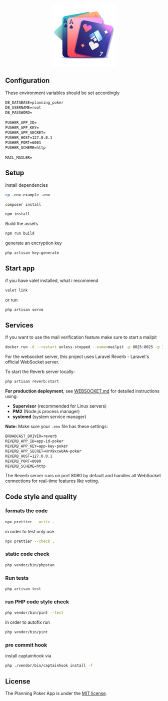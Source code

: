 <p align="center"><img src="https://raw.githubusercontent.com/Andreas-Halemba/livewire-planning-poker/main/resources/images/logo-cards.png" height="200" alt="Planning Poker Logo"></p>

## Configuration

These environment variables should be set accordingly

```env
DB_DATABASE=planning_poker
DB_USERNAME=root
DB_PASSWORD=

PUSHER_APP_ID=
PUSHER_APP_KEY=
PUSHER_APP_SECRET=
PUSHER_HOST=127.0.0.1
PUSHER_PORT=6001
PUSHER_SCHEME=http

MAIL_MAILER=
```

## Setup

Install dependencies

```bash
cp .env.example .env
```

```bash
composer install
```

```bash
npm install
```

Build the assets

```bash
npm run build
```

generate an encryption key

```bash
php artisan key:generate
```

## Start app

if you have valet installed, what i recommend

```bash
valet link
```

or run

```bash
php artisan serve
```

## Services

If you want to use the mail verification feature make sure to start a mailpit

```bash
docker run -d --restart unless-stopped --name=mailpit -p 8025:8025 -p 1025:1025 axllent/mailpit
```

For the websocket server, this project uses Laravel Reverb - Laravel's official WebSocket server.

To start the Reverb server locally:

```bash
php artisan reverb:start
```

**For production deployment**, see [WEBSOCKET.md](WEBSOCKET.md) for detailed instructions using:

-   **Supervisor** (recommended for Linux servers)
-   **PM2** (Node.js process manager)
-   **systemd** (system service manager)

**Note:** Make sure your `.env` file has these settings:

```env
BROADCAST_DRIVER=reverb
REVERB_APP_ID=app-id-poker
REVERB_APP_KEY=app-key-poker
REVERB_APP_SECRET=HrX9xcwUAA-poker
REVERB_HOST=127.0.0.1
REVERB_PORT=8080
REVERB_SCHEME=http
```

The Reverb server runs on port 8080 by default and handles all WebSocket connections for real-time features like voting.

## Code style and quality

### formats the code

```bash
npx prettier --write .
```

in order to test only use

```bash
npx prettier --check .
```

### static code check

```bash
php vendor/bin/phpstan
```

### Run tests

```bash
php artisan test
```

### run PHP code style check

```bash
php vendor/bin/pint --test
```

in order to autofix run

```bash
php vendor/bin/pint
```

### pre commit hook

install captainhook via

```bash
php ./vendor/bin/captainhook install -f
```

## License

The Planning Poker App is under the [MIT license](https://opensource.org/licenses/MIT).
